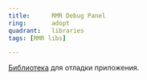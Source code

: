 ```yaml
---
title:      RMR Debug Panel
ring:       adopt
quadrant:   libraries
tags: [RMR libs]

---
```


[Библиотека][debug_panel] для отладки приложения.

<!-- Links -->
[debug_panel]: https://github.com/RedMadRobot/debug-panel-android
